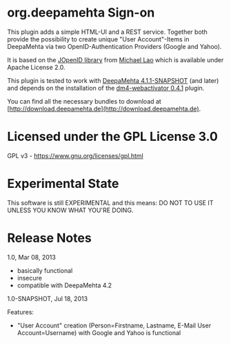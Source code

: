 
# org.deepamehta Sign-on

This plugin adds a simple HTML-UI and a REST service. Together both provide the possibility to create unique "User Account"-Items in DeepaMehta via two OpenID-Authentication Providers (Google and Yahoo).

It is based on the [JOpenID library](https://code.google.com/p/jopenid) from [Michael Lao](http://www.liaoxuefeng.com) which is available under Apache License 2.0.

This plugin is tested to work with [DeepaMehta 4.1.1-SNAPSHOT](https://github.com/jri/deepamehta/commit/a6ded128b62959617f76955546405d96426825ca) (and later) and depends on the installation of the [dm4-webactivator 0.4.1](https://github.com/jri/dm4-webactivator) plugin.

You can find all the necessary bundles to download at [http://download.deepamehta.de](http://download.deepamehta.de).

# Licensed under the GPL License 3.0

GPL v3 - https://www.gnu.org/licenses/gpl.html

# Experimental State

This software is still EXPERIMENTAL and this means:
DO NOT TO USE IT UNLESS YOU KNOW WHAT YOU'RE DOING.

# Release Notes

1.0, Mar 08, 2013

- basically functional
- insecure
- compatible with DeepaMehta 4.2

1.0-SNAPSHOT, Jul 18, 2013

Features:
- "User Account" creation (Person=Firstname, Lastname, E-Mail User Account=Username) with Google and Yahoo is functional

